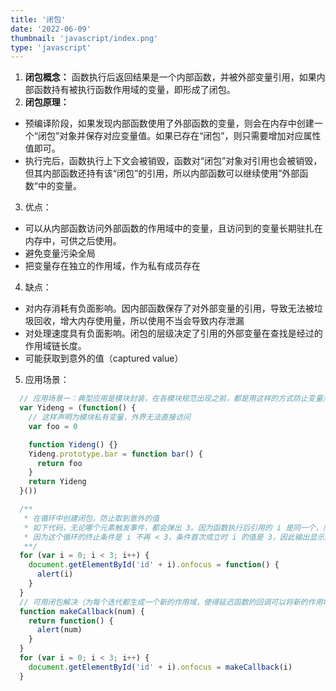 ```yaml
---
title: '闭包'
date: '2022-06-09'
thumbnail: 'javascript/index.png'
type: 'javascript'
---
```


1. **闭包概念：** 函数执行后返回结果是一个内部函数，并被外部变量引用，如果内部函数持有被执行函数作用域的变量，即形成了闭包。
2. **闭包原理：**
- 预编译阶段，如果发现内部函数使用了外部函数的变量，则会在内存中创建一个“闭包”对象并保存对应变量值。如果已存在“闭包”，则只需要增加对应属性值即可。
- 执行完后，函数执行上下文会被销毁，函数对“闭包”对象对引用也会被销毁，但其内部函数还持有该“闭包”的引用，所以内部函数可以继续使用”外部函数“中的变量。
3. 优点：
- 可以从内部函数访问外部函数的作用域中的变量，且访问到的变量长期驻扎在内存中，可供之后使用。
- 避免变量污染全局
- 把变量存在独立的作用域，作为私有成员存在
4. 缺点：
- 对内存消耗有负面影响。因内部函数保存了对外部变量的引用，导致无法被垃圾回收，增大内存使用量，所以使用不当会导致内存泄漏
- 对处理速度具有负面影响。闭包的层级决定了引用的外部变量在查找是经过的作用域链长度。
- 可能获取到意外的值（captured value）
5. 应用场景：
```js
  // 应用场景一：典型应用是模块封装，在各模块规范出现之前，都是用这样的方式防止变量污染全局。
  var Yideng = (function() {
    // 这样声明为模块私有变量，外界无法直接访问
    var foo = 0

    function Yideng() {}
    Yideng.prototype.bar = function bar() {
      return foo
    }
    return Yideng
  }())
```
```js
  /**
   * 在循环中创建闭包，防止取到意外的值 
   * 如下代码，无论哪个元素触发事件，都会弹出 3。因为函数执行后引用的 i 是同一个，而 i 在循环结束后就是 3
   * 因为这个循环的终止条件是 i 不再 < 3，条件首次成立时 i 的值是 3，因此输出显示的是循环结束 i 的最终值
   **/
  for (var i = 0; i < 3; i++) {
    document.getElementById('id' + i).onfocus = function() {
      alert(i)
    }
  }
  // 可用闭包解决（为每个迭代都生成一个新的作用域，使得延迟函数的回调可以将新的作用域封闭在每个迭代内部，每个迭代内部都会含有一个具有正确值的变量可以访问。）
  function makeCallback(num) {
    return function() {
      alert(num)
    }
  }
  for (var i = 0; i < 3; i++) {
    document.getElementById('id' + i).onfocus = makeCallback(i)
  }
```